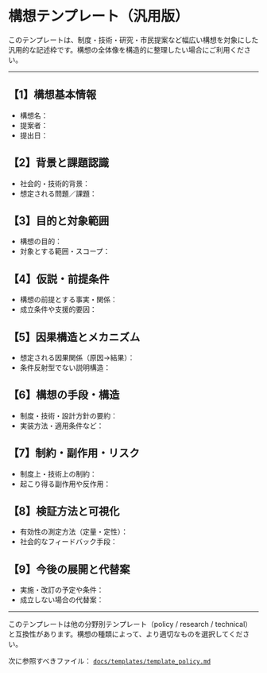 # 構想テンプレート（汎用版）

このテンプレートは、制度・技術・研究・市民提案など幅広い構想を対象にした汎用的な記述枠です。構想の全体像を構造的に整理したい場合にご利用ください。

---

## 【1】構想基本情報
- 構想名：
- 提案者：
- 提出日：

## 【2】背景と課題認識
- 社会的・技術的背景：
- 想定される問題／課題：

## 【3】目的と対象範囲
- 構想の目的：
- 対象とする範囲・スコープ：

## 【4】仮説・前提条件
- 構想の前提とする事実・関係：
- 成立条件や支援的要因：

## 【5】因果構造とメカニズム
- 想定される因果関係（原因→結果）：
- 条件反射型でない説明構造：

## 【6】構想の手段・構造
- 制度・技術・設計方針の要約：
- 実装方法・適用条件など：

## 【7】制約・副作用・リスク
- 制度上・技術上の制約：
- 起こり得る副作用や反作用：

## 【8】検証方法と可視化
- 有効性の測定方法（定量・定性）：
- 社会的なフィードバック手段：

## 【9】今後の展開と代替案
- 実施・改訂の予定や条件：
- 成立しない場合の代替案：

---

このテンプレートは他の分野別テンプレート（policy / research / technical）と互換性があります。構想の種類によって、より適切なものを選択してください。

次に参照すべきファイル： [`docs/templates/template_policy.md`](template_policy.md)
